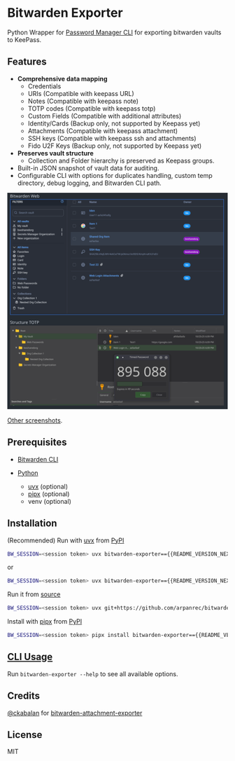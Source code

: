 # Bitwarden Exporter

Python Wrapper for [Password Manager CLI](https://bitwarden.com/help/cli/) for exporting bitwarden vaults to KeePass.

## Features

- **Comprehensive data mapping**
  - Credentials
  - URIs (Compatible with keepass URL)
  - Notes (Compatible with keepass note)
  - TOTP codes (Compatible with keepass totp)
  - Custom Fields (Compatible with additional attributes)
  - Identity/Cards (Backup only, not supported by Keepass yet)
  - Attachments (Compatible with keepass attachment)
  - SSH keys (Compatible with keepass ssh and attachments)
  - Fido U2F Keys (Backup only, not supported by Keepass yet)
- **Preserves vault structure**
  - Collection and Folder hierarchy is preserved as Keepass groups.
- Built-in JSON snapshot of vault data for auditing.
- Configurable CLI with options for duplicates handling, custom temp directory, debug logging, and Bitwarden CLI path.

![Bitwarden Web](./docs/Screenshot_compare_base.png 'Bitwarden Web')

[Other screenshots](./docs/screenshots.md).

## Prerequisites

- [Bitwarden CLI](https://bitwarden.com/help/article/cli/#download-and-install)

- [Python](https://www.python.org/)
  - [uvx](https://docs.astral.sh/uv/guides/tools/) (optional)
  - [pipx](https://github.com/pypa/pipx) (optional)
  - venv (optional)

## Installation

(Recommended) Run with [uvx](https://docs.astral.sh/uv/guides/tools/)
from [PyPI](https://pypi.org/project/bitwarden-exporter/)

```bash
BW_SESSION=<session token> uvx bitwarden-exporter=={{README_VERSION_NEXT}} keepass --help
```

or

```bash
BW_SESSION=<session token> uvx bitwarden-exporter=={{README_VERSION_NEXT}} keepass --help
```

Run it from [source](https://github.com/arpanrec/bitwarden-exporter)

```bash
BW_SESSION=<session token> uvx git+https://github.com/arpanrec/bitwarden-exporter.git@main keepass --help
```

Install with [pipx](https://github.com/pypa/pipx) from [PyPI](https://pypi.org/project/bitwarden-exporter/)

```bash
BW_SESSION=<session token> pipx install bitwarden-exporter=={{README_VERSION_NEXT}}
```

## [CLI Usage](./docs/cli.md)

Run `bitwarden-exporter --help` to see all available options.

## Credits

[@ckabalan](https://github.com/ckabalan)
for [bitwarden-attachment-exporter](https://github.com/ckabalan/bitwarden-attachment-exporter)

## License

MIT

